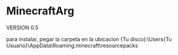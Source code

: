 # MinecraftArg

VERSION 0.5

para instalar, pegar la carpeta en la ubicacion
{Tu disco}:\Users\{Tu Usuario}\AppData\Roaming\.minecraft\resourcepacks
